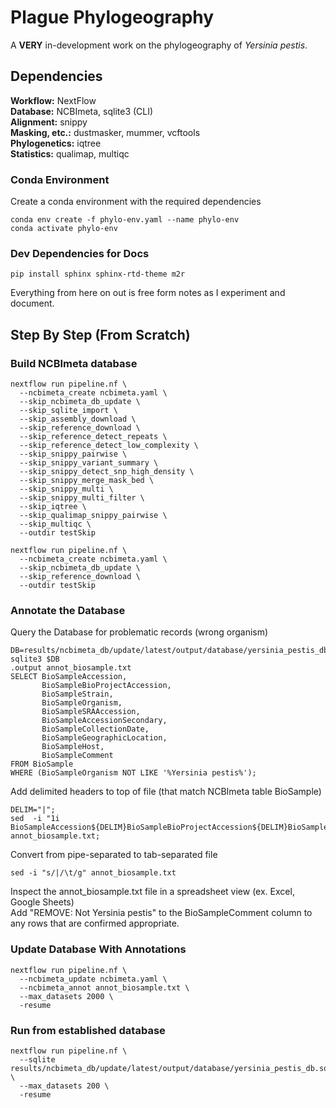 # Plague Phylogeography
A **VERY** in-development work on the phylogeography of *Yersinia pestis*.

## Dependencies
**Workflow:** NextFlow  
**Database:** NCBImeta, sqlite3 (CLI)  
**Alignment:** snippy  
**Masking, etc.:** dustmasker, mummer, vcftools   
**Phylogenetics:** iqtree  
**Statistics:** qualimap, multiqc

### Conda Environment
Create a conda environment with the required dependencies  
```
conda env create -f phylo-env.yaml --name phylo-env
conda activate phylo-env
```

### Dev Dependencies for Docs
```
pip install sphinx sphinx-rtd-theme m2r
```

Everything from here on out is free form notes as I experiment and document.

## Step By Step (From Scratch)

### Build NCBImeta database
```
nextflow run pipeline.nf \
  --ncbimeta_create ncbimeta.yaml \
  --skip_ncbimeta_db_update \
  --skip_sqlite_import \
  --skip_assembly_download \
  --skip_reference_download \
  --skip_reference_detect_repeats \
  --skip_reference_detect_low_complexity \
  --skip_snippy_pairwise \
  --skip_snippy_variant_summary \
  --skip_snippy_detect_snp_high_density \
  --skip_snippy_merge_mask_bed \
  --skip_snippy_multi \
  --skip_snippy_multi_filter \
  --skip_iqtree \
  --skip_qualimap_snippy_pairwise \
  --skip_multiqc \
  --outdir testSkip
```

```
nextflow run pipeline.nf \
  --ncbimeta_create ncbimeta.yaml \
  --skip_ncbimeta_db_update \
  --skip_reference_download \
  --outdir testSkip
```



### Annotate the Database
Query the Database for problematic records (wrong organism)
```
DB=results/ncbimeta_db/update/latest/output/database/yersinia_pestis_db.sqlite
sqlite3 $DB
.output annot_biosample.txt
SELECT BioSampleAccession,
       BioSampleBioProjectAccession,
       BioSampleStrain,
       BioSampleOrganism,
       BioSampleSRAAccession,
       BioSampleAccessionSecondary,
       BioSampleCollectionDate,
       BioSampleGeographicLocation,
       BioSampleHost,
       BioSampleComment
FROM BioSample
WHERE (BioSampleOrganism NOT LIKE '%Yersinia pestis%');
```
Add delimited headers to top of file (that match NCBImeta table BioSample)
```
DELIM="|";
sed  -i "1i BioSampleAccession${DELIM}BioSampleBioProjectAccession${DELIM}BioSampleStrain${DELIM}BioSampleOrganism${DELIM}BioSampleSRAAccession${DELIM}BioSampleAccessionSecondary${DELIM}BioSampleCollectionDate${DELIM}BioSampleGeographicLocation${DELIM}BioSampleHost${DELIM}BioSampleComment" annot_biosample.txt;
```
Convert from pipe-separated to tab-separated file
```
sed -i "s/|/\t/g" annot_biosample.txt
```
Inspect the annot_biosample.txt file in a spreadsheet view (ex. Excel, Google Sheets)  
Add "REMOVE: Not Yersinia pestis" to the BioSampleComment column to any rows that are confirmed appropriate.  


### Update Database With Annotations
```
nextflow run pipeline.nf \
  --ncbimeta_update ncbimeta.yaml \
  --ncbimeta_annot annot_biosample.txt \
  --max_datasets 2000 \
  -resume
```

### Run from established database
```
nextflow run pipeline.nf \
  --sqlite results/ncbimeta_db/update/latest/output/database/yersinia_pestis_db.sqlite \
  --max_datasets 200 \
  -resume
```
